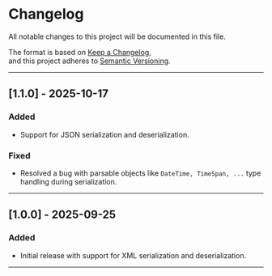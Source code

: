 ﻿# Changelog

All notable changes to this project will be documented in this file.

The format is based on [Keep a Changelog](https://keepachangelog.com/en/1.0.0/),  
and this project adheres to [Semantic Versioning](https://semver.org/).

---

## [1.1.0] - 2025-10-17

### Added
- Support for JSON serialization and deserialization.

### Fixed
- Resolved a bug with parsable objects like `DateTime, TimeSpan, ...` type handling during serialization.

---

## [1.0.0] - 2025-09-25

### Added
- Initial release with support for XML serialization and deserialization.

---